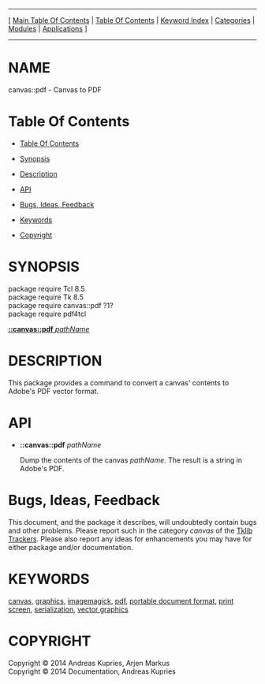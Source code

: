 
[//000000001]: # (canvas::pdf \- Variations on a canvas)
[//000000002]: # (Generated from file 'canvas\_pdf\.man' by tcllib/doctools with format 'markdown')
[//000000003]: # (Copyright &copy; 2014 Andreas Kupries, Arjen Markus)
[//000000004]: # (Copyright &copy; 2014 Documentation, Andreas Kupries)
[//000000005]: # (canvas::pdf\(n\) 1 tklib "Variations on a canvas")

<hr> [ <a href="../../../../toc.md">Main Table Of Contents</a> &#124; <a
href="../../../toc.md">Table Of Contents</a> &#124; <a
href="../../../../index.md">Keyword Index</a> &#124; <a
href="../../../../toc0.md">Categories</a> &#124; <a
href="../../../../toc1.md">Modules</a> &#124; <a
href="../../../../toc2.md">Applications</a> ] <hr>

# NAME

canvas::pdf \- Canvas to PDF

# <a name='toc'></a>Table Of Contents

  - [Table Of Contents](#toc)

  - [Synopsis](#synopsis)

  - [Description](#section1)

  - [API](#section2)

  - [Bugs, Ideas, Feedback](#section3)

  - [Keywords](#keywords)

  - [Copyright](#copyright)

# <a name='synopsis'></a>SYNOPSIS

package require Tcl 8\.5  
package require Tk 8\.5  
package require canvas::pdf ?1?  
package require pdf4tcl  

[__::canvas::pdf__ *pathName*](#1)  

# <a name='description'></a>DESCRIPTION

This package provides a command to convert a canvas' contents to Adobe's PDF
vector format\.

# <a name='section2'></a>API

  - <a name='1'></a>__::canvas::pdf__ *pathName*

    Dump the contents of the canvas *pathName*\. The result is a string in
    Adobe's PDF\.

# <a name='section3'></a>Bugs, Ideas, Feedback

This document, and the package it describes, will undoubtedly contain bugs and
other problems\. Please report such in the category *canvas* of the [Tklib
Trackers](http://core\.tcl\.tk/tklib/reportlist)\. Please also report any ideas
for enhancements you may have for either package and/or documentation\.

# <a name='keywords'></a>KEYWORDS

[canvas](\.\./\.\./\.\./\.\./index\.md\#canvas),
[graphics](\.\./\.\./\.\./\.\./index\.md\#graphics),
[imagemagick](\.\./\.\./\.\./\.\./index\.md\#imagemagick),
[pdf](\.\./\.\./\.\./\.\./index\.md\#pdf), [portable document
format](\.\./\.\./\.\./\.\./index\.md\#portable\_document\_format), [print
screen](\.\./\.\./\.\./\.\./index\.md\#print\_screen),
[serialization](\.\./\.\./\.\./\.\./index\.md\#serialization), [vector
graphics](\.\./\.\./\.\./\.\./index\.md\#vector\_graphics)

# <a name='copyright'></a>COPYRIGHT

Copyright &copy; 2014 Andreas Kupries, Arjen Markus  
Copyright &copy; 2014 Documentation, Andreas Kupries
